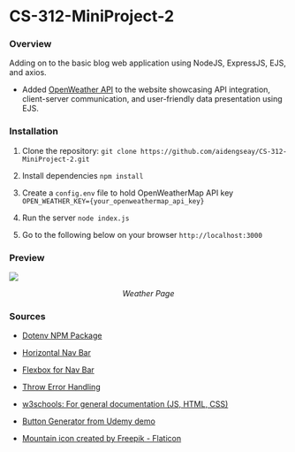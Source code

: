 # CS-312-MiniProject-2

### Overview
Adding on to the basic blog web application using NodeJS, ExpressJS, EJS, and axios.
- Added [OpenWeather API](https://openweathermap.org/current) to the website showcasing API integration, client-server communication, and user-friendly data presentation using EJS.

### Installation

1. Clone the repository:
```git clone https://github.com/aidengseay/CS-312-MiniProject-2.git```

2. Install dependencies
```npm install```

3. Create a `config.env` file to hold OpenWeatherMap API key
```OPEN_WEATHER_KEY={your_openweathermap_api_key}```

4. Run the server
```node index.js```

5. Go to the following below on your browser
`http://localhost:3000`

### Preview

<img align="center" src="git-images/weather-screenshot.png"/>
<p align="center" ><em>Weather Page</em></p>


### Sources

- [Dotenv NPM Package](https://www.npmjs.com/package/dotenv)

- [Horizontal Nav Bar](https://www.w3schools.com/css/css_navbar_horizontal.asp)

- [Flexbox for Nav Bar](https://www.w3schools.com/css/css3_flexbox.asp)

- [Throw Error Handling](https://developer.mozilla.org/en-US/docs/Web/JavaScript/Reference/Statements/throw)

- [w3schools: For general documentation (JS, HTML, CSS)](https://www.w3schools.com/)

- [Button Generator from Udemy demo](https://www.bestcssbuttongenerator.com/)

- <a href="https://www.flaticon.com/free-icons/mountain" title="mountain icons">Mountain icon created by Freepik - Flaticon</a>